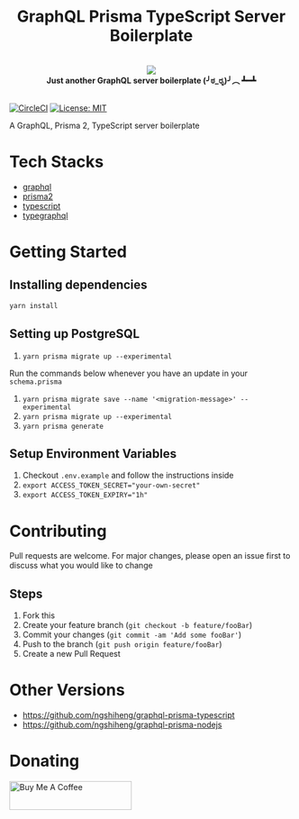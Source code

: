 <h1 align="center"><strong>GraphQL Prisma TypeScript Server Boilerplate</strong></h1>

<br />

<div align="center"><img src="https://imgur.com/1MfnLVl.png" /></div>

<div align="center"><strong>Just another GraphQL server boilerplate (╯ಠ_ರೃ)╯︵ ┻━┻</strong></div>

<br />

[![CircleCI](https://circleci.com/gh/ngshiheng/graphql-prisma2-typescript/tree/master.svg?style=svg)](https://circleci.com/gh/ngshiheng/graphql-prisma2-typescript/tree/master)
[![License: MIT](https://img.shields.io/badge/License-MIT-green.svg)](https://github.com/ngshiheng/graphql-prisma2-typescript/blob/master/LICENSE)

A GraphQL, Prisma 2, TypeScript server boilerplate

# Tech Stacks

-   [graphql](https://graphql.org/)
-   [prisma2](https://github.com/prisma/prisma2/)
-   [typescript](https://www.typescriptlang.org/)
-   [typegraphql](https://typegraphql.com/)

# Getting Started

## Installing dependencies

```bash
yarn install
```

## Setting up PostgreSQL

1. `yarn prisma migrate up --experimental`

Run the commands below whenever you have an update in your `schema.prisma`

1. `yarn prisma migrate save --name '<migration-message>' --experimental`
2. `yarn prisma migrate up --experimental`
3. `yarn prisma generate`

## Setup Environment Variables

1. Checkout `.env.example` and follow the instructions inside
2. `export ACCESS_TOKEN_SECRET="your-own-secret"`
3. `export ACCESS_TOKEN_EXPIRY="1h"`

# Contributing

Pull requests are welcome. For major changes, please open an issue first to discuss what you would like to change

## Steps

1. Fork this
2. Create your feature branch (`git checkout -b feature/fooBar`)
3. Commit your changes (`git commit -am 'Add some fooBar'`)
4. Push to the branch (`git push origin feature/fooBar`)
5. Create a new Pull Request

# Other Versions

-   https://github.com/ngshiheng/graphql-prisma-typescript
-   https://github.com/ngshiheng/graphql-prisma-nodejs

# Donating

<a href="https://www.buymeacoffee.com/jerryng" target="_blank"><img src="https://cdn.buymeacoffee.com/buttons/default-black.png" alt="Buy Me A Coffee" style="height: 51px !important;width: 217px !important;"></a>
